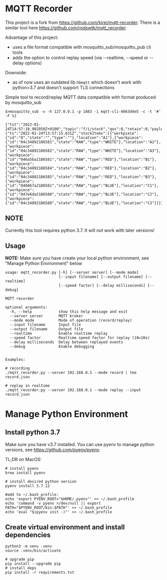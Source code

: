 # MQTT Recorder

This project is a fork from https://github.com/kirei/mqtt-recorder. There is a similar tool here https://github.com/rpdswtk/mqtt_recorder

Advantage of this project:

- uses a file format compatible with mosquitto_sub/mosquitto_pub cli tools
- adds the option to control replay speed (via --realtime, --speed or --delay options)

Downside:
- as of now uses an outdated lib `hbmqtt` which doesn't work with python>3.7 and doesn't support TLS connections 


Simple tool to record/replay MQTT data compatible with format produced by mosquitto_sub

```
$>mosquitto_sub -v -h 127.0.0.1 -p 1883 -i mqtt-cli-4663d4e5 -c -t '#' -F %J

{"tst":"2022-01-24T14:57:18.902850Z+0100","topic":"f/i/stock","qos":0,"retain":0,"payloadlen":765,"payload":{"ts":"2022-01-24T13:57:15.631Z","stockItems":[{"workpiece":{"id":"0","state":"","type":""},"location":"A1"},{"workpiece":{"id":"04c34892186581","state":"RAW","type":"WHITE"},"location":"A2"},{"workpiece":{"id":"04c34892186582","state":"RAW","type":"WHITE"},"location":"A3"},{"workpiece":{"id":"046a5ba2186581","state":"RAW","type":"RED"},"location":"B1"},{"workpiece":{"id":"04c34892186584","state":"RAW","type":"RED"},"location":"B2"},{"workpiece":{"id":"04c34892186585","state":"RAW","type":"RED"},"location":"B3"},{"workpiece":{"id":"040467a2186581","state":"RAW","type":"BLUE"},"location":"C1"},{"workpiece":{"id":"047e6da2186580","state":"RAW","type":"BLUE"},"location":"C2"},{"workpiece":{"id":"04c34892186588","state":"RAW","type":"BLUE"},"location":"C3"}]}}
```


## NOTE

Currently this tool requires python 3.7. It will *not* work with later versions!

## Usage

**NOTE:** Make sure you have create your local python environment, see "Manage Python Environment" below

```
usage: mqtt_recorder.py [-h] [--server server] [--mode mode]
                        [--input filename] [--output filename] [--realtime]
                        [--speed factor] [--delay milliseconds] [--debug]

MQTT recorder

optional arguments:
  -h, --help            show this help message and exit
  --server server       MQTT broker
  --mode mode           Mode of operation (record/replay)
  --input filename      Input file
  --output filename     Output file
  --realtime            Enable realtime replay
  --speed factor        Realtime speed factor for replay (10=10x)
  --delay milliseconds  Delay between replayed events
  --debug               Enable debugging


Examples:

# recording
./mqtt_recorder.py --server 192.168.0.1 --mode record | tee record.json

# replay in realtime
./mqtt_recorder.py --server 192.168.0.1 --mode replay --input record.json

```

# Manage Python Environment

## Install python 3.7
Make sure you have v3.7 installed. You can use pyenv to manage python versions, see https://github.com/pyenv/pyenv.

TL;DR on MacOS:
```shell
# install pyenv
brew install pyenv

# install desired python version
pyenv install 3.7.12

#add to ~/.bash_profile:
echo 'export PYENV_ROOT="$HOME/.pyenv"' >> ~/.bash_profile
echo 'command -v pyenv >/dev/null || export PATH="$PYENV_ROOT/bin:$PATH"' >> ~/.bash_profile
echo 'eval "$(pyenv init -)"' >> ~/.bash_profile
```

## Create virtual environment and install dependencies

```shell
python3 -m venv .venv
source .venv/bin/activate

# upgrade pip
pip install --upgrade pip
# install deps
pip install -r requirements.txt
```
